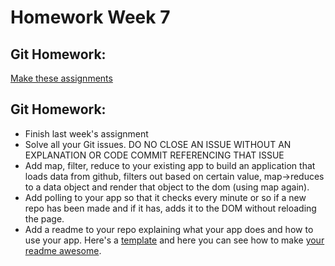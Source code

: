 # Homework Week 7

## Git Homework:

[Make these assignments](https://github.com/HackYourFuture/Git/blob/master/Lecture-3.md)

## Git Homework:
- Finish last week's assignment
- Solve all your Git issues. DO NO CLOSE AN ISSUE WITHOUT AN EXPLANATION OR CODE COMMIT REFERENCING THAT ISSUE
- Add map, filter, reduce to  your existing app to build an application that loads data from github, filters out based on certain value, map->reduces to a data object and render that object to the dom (using map again).
- Add polling to your app so that it checks every minute or so if a new repo has been made and if it has, adds it to the DOM without reloading the page.
- Add a readme to your repo explaining  what your app does and how to use your app. Here's a [template](https://gist.github.com/jxson/1784669) and here you can see how to make [your readme awesome](https://gist.github.com/rrgayhart/91bba7bb39ea60136e5c).
